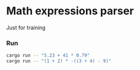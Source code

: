 # Math expressions parser

Just for training

### Run
```sh
cargo run -- "5.23 + 41 * 0.79"
cargo run -- "(1 + 2) * -((3 + 4) - 9)"
```
